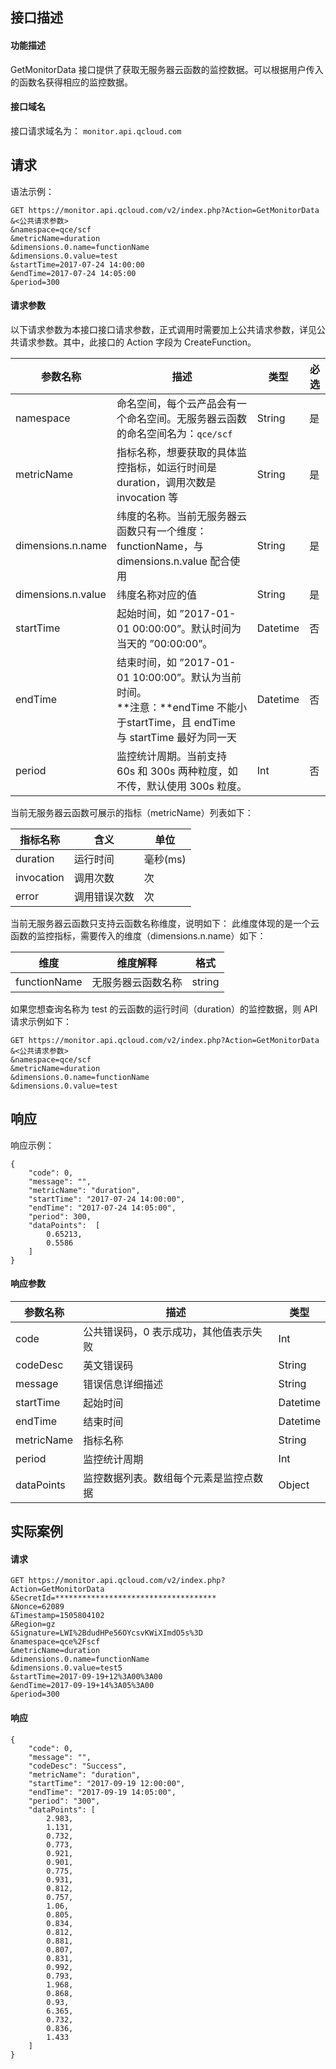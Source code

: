 ## 接口描述
#### 功能描述

GetMonitorData 接口提供了获取无服务器云函数的监控数据。可以根据用户传入的函数名获得相应的监控数据。

#### 接口域名
接口请求域名为： `monitor.api.qcloud.com`

## 请求
语法示例：
```
GET https://monitor.api.qcloud.com/v2/index.php?Action=GetMonitorData
&<公共请求参数>
&namespace=qce/scf
&metricName=duration
&dimensions.0.name=functionName
&dimensions.0.value=test
&startTime=2017-07-24 14:00:00
&endTime=2017-07-24 14:05:00
&period=300
```

#### 请求参数
以下请求参数为本接口接口请求参数，正式调用时需要加上公共请求参数，详见公共请求参数。其中，此接口的 Action 字段为 CreateFunction。

| 参数名称 | 描述 | 类型 |必选 | 
|-----------|--------|----------|----------|
|namespace| 命名空间，每个云产品会有一个命名空间。无服务器云函数的命名空间名为：`qce/scf`|String|是|
|metricName|指标名称，想要获取的具体监控指标，如运行时间是 duration，调用次数是 invocation 等|String|是|
|dimensions.n.name|  纬度的名称。当前无服务器云函数只有一个维度：functionName，与 dimensions.n.value 配合使用|String|是| 
| dimensions.n.value|  纬度名称对应的值|String| 是|
| startTime|  起始时间，如 ”2017-01-01 00:00:00”。默认时间为当天的 ”00:00:00”。|Datetime|否| 
| endTime|  结束时间，如 ”2017-01-01 10:00:00”。默认为当前时间。<br>**注意：**endTime 不能小于startTime，且 endTime 与 startTime 最好为同一天| Datetime|否|
| period|监控统计周期。当前支持 60s 和 300s 两种粒度，如不传，默认使用 300s 粒度。|  Int| 否|

当前无服务器云函数可展示的指标（metricName）列表如下：

| 指标名称 | 含义 | 单位 |
|---------|---------|---------|
| duration | 运行时间 | 毫秒(ms) |
| invocation | 调用次数 | 次 |
| error | 调用错误次数 | 次 |

当前无服务器云函数只支持云函数名称维度，说明如下：
此维度体现的是一个云函数的监控指标，需要传入的维度（dimensions.n.name）如下：

| 维度 | 维度解释 | 格式 |
|---------|---------|---------|
|  functionName | 无服务器云函数名称 | string |


如果您想查询名称为 test 的云函数的运行时间（duration）的监控数据，则 API 请求示例如下：
```
GET https://monitor.api.qcloud.com/v2/index.php?Action=GetMonitorData
&<公共请求参数>
&namespace=qce/scf
&metricName=duration
&dimensions.0.name=functionName
&dimensions.0.value=test
```

## 响应
响应示例：
```
{
    "code": 0,
    "message": "",
    "metricName": "duration",
    "startTime": "2017-07-24 14:00:00",
    "endTime": "2017-07-24 14:05:00",
    "period": 300,
    "dataPoints":  [
        0.65213,
        0.5586
    ]
}
```

#### 响应参数

|参数名称|描述|类型|
| --- | --- | --- |
| code|公共错误码，0 表示成功，其他值表示失败| Int| 
| codeDesc|  英文错误码|String|
| message|  错误信息详细描述|String|
| startTime| 起始时间|Datetime| 
| endTime|结束时间| Datetime| 
| metricName|  指标名称|String|
| period| 监控统计周期|Int| 
| dataPoints|  监控数据列表。数组每个元素是监控点数据|Object|

## 实际案例

#### 请求
```
GET https://monitor.api.qcloud.com/v2/index.php?
Action=GetMonitorData
&SecretId=************************************
&Nonce=62089
&Timestamp=1505804102
&Region=gz
&Signature=LWI%2BdudHPe56OYcsvKWiXImdO5s%3D
&namespace=qce%2Fscf
&metricName=duration
&dimensions.0.name=functionName
&dimensions.0.value=test5
&startTime=2017-09-19+12%3A00%3A00
&endTime=2017-09-19+14%3A05%3A00
&period=300
```

#### 响应
```
{
    "code": 0,
    "message": "",
    "codeDesc": "Success",
    "metricName": "duration",
    "startTime": "2017-09-19 12:00:00",
    "endTime": "2017-09-19 14:05:00",
    "period": "300",
    "dataPoints": [
        2.983,
        1.131,
        0.732,
        0.773,
        0.921,
        0.901,
        0.775,
        0.931,
        0.812,
        0.757,
        1.06,
        0.805,
        0.834,
        0.812,
        0.881,
        0.807,
        0.831,
        0.992,
        0.793,
        1.968,
        0.868,
        0.93,
        6.365,
        0.732,
        0.836,
        1.433
    ]
}
```
